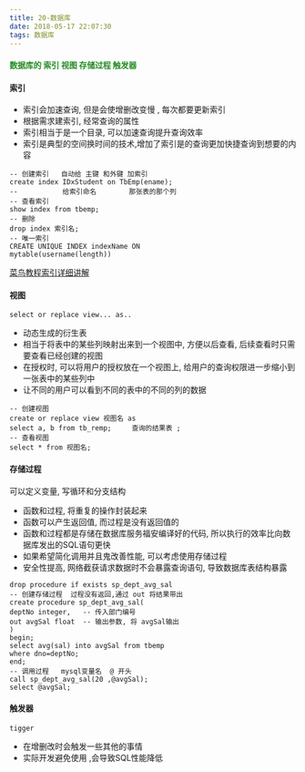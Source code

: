 ```yaml
---
title: 20-数据库
date: 2018-05-17 22:07:30
tags: 数据库
---
```


<h4 style="color: #228B22;">数据库的  索引 视图 存储过程  触发器</h4>





#### 索引

- 索引会加速查询, 但是会使增删改变慢 , 每次都要更新索引
- 根据需求建索引, 经常查询的属性
- 索引相当于是一个目录, 可以加速查询提升查询效率
- 索引是典型的空间换时间的技术,增加了索引是的查询更加快捷查询到想要的内容

```mysql
-- 创建索引   自动给 主键 和外键 加索引 
create index IDxStudent on TbEmp(ename);
--           给索引命名        那张表的那个列
-- 查看索引
show index from tbemp;
-- 删除
drop index 索引名;
-- 唯一索引
CREATE UNIQUE INDEX indexName ON
mytable(username(length)) 
```

[菜鸟教程索引详细讲解](http://www.runoob.com/mysql/mysql-index.html)

#### 视图

`select or replace view... as.. `

- 动态生成的衍生表
- 相当于将表中的某些列映射出来到一个视图中, 方便以后查看, 后续查看时只需要查看已经创建的视图
- 在授权时, 可以将用户的授权放在一个视图上, 给用户的查询权限进一步缩小到一张表中的某些列中
- 让不同的用户可以看到不同的表中的不同的列的数据

```mysql
-- 创建视图
create or replace view 视图名 as 
select a, b from tb_remp;     查询的结果表 ;
-- 查看视图
select * from 视图名;
```

#### 存储过程

可以定义变量, 写循环和分支结构

- 函数和过程, 将重复的操作封装起来
- 函数可以产生返回值, 而过程是没有返回值的
- 函数和过程都是存储在数据库服务福安编译好的代码, 所以执行的效率比向数据库发出的SQL语句更快
- 如果希望简化调用并且鬼改善性能, 可以考虑使用存储过程
- 安全性提高, 网络截获请求数据时不会暴露查询语句, 导致数据库表结构暴露

```mysql
drop procedure if exists sp_dept_avg_sal
-- 创建存储过程  过程没有返回,通过 out 将结果带出
create procedure sp_dept_avg_sal(
deptNo integer,   -- 传入部门编号
out avgSal float  -- 输出参数, 将 avgSal输出
)
begin;
select avg(sal) into avgSal from tbemp 
where dno=deptNo;
end;
-- 调用过程   mysql变量名  @ 开头  
call sp_dept_avg_sal(20 ,@avgSal);
select @avgSal;
```

#### 触发器

`tigger`

- 在增删改时会触发一些其他的事情
- 实际开发避免使用 ,会导致SQL性能降低